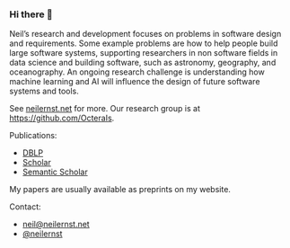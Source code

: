 ### Hi there 👋

Neil’s research and development focuses on problems in software design and requirements. Some example problems are how to help people build large software systems, supporting researchers in non software fields in data science and building software, such as astronomy, geography, and oceanography. An ongoing research challenge is understanding how machine learning and AI will influence the design of future software systems and tools.

See [neilernst.net](https://neilernst.net) for more. Our research group is at https://github.com/OcteraIs.

Publications:
- [DBLP](https://dblp.org/pid/68/3691.html)
- [Scholar](https://scholar.google.com/citations?user=byBabzAAAAAJ&hl=en)
- [Semantic Scholar](https://www.semanticscholar.org/author/Neil-A.-Ernst/1755165)

My papers are usually available as preprints on my website.

Contact:
- [neil@neilernst.net](mailto:neilernst.net)
- [@neilernst](https://twitter.com/neilernst)


